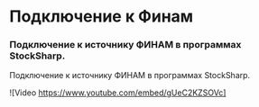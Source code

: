 # Подключение к Финам

### Подключение к источнику ФИНАМ в программах StockSharp.

Подключение к источнику ФИНАМ в программах StockSharp.

![Video https://www.youtube.com/embed/gUeC2KZSOVc]
